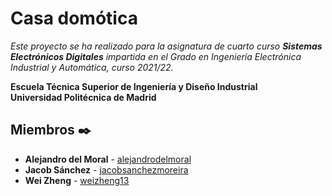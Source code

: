 # Casa domótica

_Este proyecto se ha realizado para la asignatura de cuarto curso **Sistemas Electrónicos Digitales** impartida en el Grado en Ingeniería Electrónica Industrial y Automática, curso 2021/22._

**Escuela Técnica Superior de Ingeniería y Diseño Industrial**  
**Universidad Politécnica de Madrid**

## Miembros ✒️
* **Alejandro del Moral** - [alejandrodelmoral](https://github.com/alejandrodelmoral)
* **Jacob Sánchez** - [jacobsanchezmoreira](https://github.com/jacobsanchezmoreira)
* **Wei Zheng** - [weizheng13](https://github.com/weizheng13)
